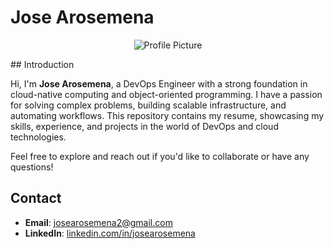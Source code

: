 # Jose Arosemena 
<p align="center">
  <img src=".ProHeadshot.jfif" alt="Profile Picture" />
</p>
## Introduction

Hi, I'm **Jose Arosemena**, a DevOps Engineer with a strong foundation in cloud-native computing and object-oriented programming. I have a passion for solving complex problems, building scalable infrastructure, and automating workflows. This repository contains my resume, showcasing my skills, experience, and projects in the world of DevOps and cloud technologies.

Feel free to explore and reach out if you'd like to collaborate or have any questions!

## Contact

- **Email**: josearosemena2@gmail.com
- **LinkedIn**: [linkedin.com/in/josearosemena](https://www.linkedin.com/in/jose-arosemena/)
